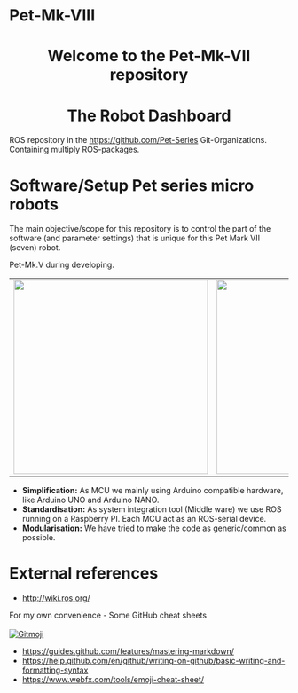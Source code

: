 
# Pet-Mk-VIII
<h1 align="center">Welcome to the Pet-Mk-VII repository</h1>
<h1 align="center">The Robot Dashboard</h1>

ROS repository in the https://github.com/Pet-Series Git-Organizations.</br>
Containing multiply ROS-packages.

# Software/Setup Pet series micro robots #
The main objective/scope for this repository is to control the part of the software (and parameter settings) that is unique for this Pet Mark VII (seven) robot.
<table>
    <tr>Pet-Mk.V during developing.
      <td><img src="./doc/Pet-Mk.VIII Build Phase_10.jpg" width="350px"></td>
      <td><img src="./doc/Pet-Mk.VIII Build Phase_11.jpg" width="350px"></td>
    </tr>
  </table>

- **Simplification:** As MCU we mainly using Arduino compatible hardware, like Arduino UNO and Arduino NANO. 
- **Standardisation:** As system integration tool (Middle ware) we use ROS running on a Raspberry PI. Each MCU act as an ROS-serial device. 
- **Modularisation:** We have tried to make the code as generic/common as possible. 


# External references
- http://wiki.ros.org/

For my own convenience - Some GitHub cheat sheets
</br></br>
<a href="https://gitmoji.dev">
  <img src="https://img.shields.io/badge/gitmoji-%20😜%20😍-FFDD67.svg?style=flat-square" alt="Gitmoji">
</a></br>
- <a>https://guides.github.com/features/mastering-markdown/</a>
- https://help.github.com/en/github/writing-on-github/basic-writing-and-formatting-syntax
- https://www.webfx.com/tools/emoji-cheat-sheet/
